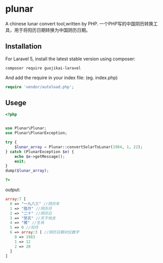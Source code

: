 plunar
===============
A chinese lunar convert tool,written by PHP. 一个PHP写的中国阴历转换工具，用于将阳历日期转换为中国阴历日期。

Installation
------------
For Laravel 5, install the latest stable version using composer:

```
composer require guojikai-laravel
```

And add the require in your index file: (eg. index.php)

```php
require 'vendor/autoload.php';
```

Usege
-----
```php
<?php


use Plunar\Plunar;
use Plunar\PlunarException;

try {
	$lunar_array = Plunar::convertSolarToLunar(1984, 1, 22);
} catch (PlunarException $e) {
	echo $e->getMessage();
	exit;
}
dump($lunar_array);

?>
```

output:

```php
array:7 [
  0 => "一九八三" //阴历年
  1 => "腊月" //阴历月
  2 => "二十" //阴历日
  3 => "癸亥" //天干地支
  4 => "猪" //生肖
  5 => 0 //闰月
  6 => array:3 [ //阴历日期对应数字
    0 => 1983
    1 => 12
    2 => 20
  ]
]
```